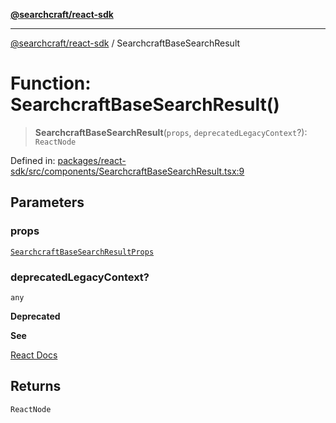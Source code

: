 [**@searchcraft/react-sdk**](../README.md)

***

[@searchcraft/react-sdk](../globals.md) / SearchcraftBaseSearchResult

# Function: SearchcraftBaseSearchResult()

> **SearchcraftBaseSearchResult**(`props`, `deprecatedLegacyContext`?): `ReactNode`

Defined in: [packages/react-sdk/src/components/SearchcraftBaseSearchResult.tsx:9](https://bitbucket.org/madebychalk/searchcraft-javascript-sdks/src/13d0fd25669057ec4d2ef62d1e5c7048e667a0f0/packages/react-sdk/src/components/SearchcraftBaseSearchResult.tsx#lines-9)

## Parameters

### props

[`SearchcraftBaseSearchResultProps`](../interfaces/SearchcraftBaseSearchResultProps.md)

### deprecatedLegacyContext?

`any`

**Deprecated**

**See**

[React Docs](https://legacy.reactjs.org/docs/legacy-context.html#referencing-context-in-lifecycle-methods)

## Returns

`ReactNode`
